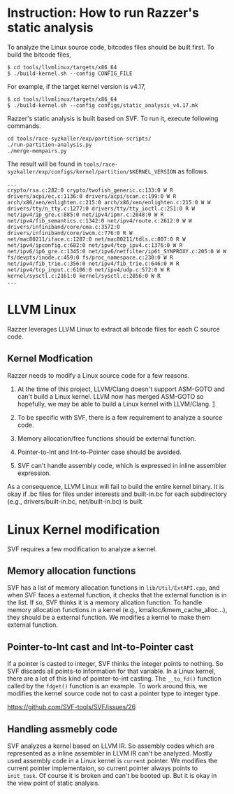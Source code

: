 # Instruction: How to run Razzer's static analysis

To analyze the Linux source code, bitcodes files should be built
first. To build the bitcode files,

```
$ cd tools/llvmlinux/targets/x86_64
$ ./build-kernel.sh --config CONFIG_FILE
```

For example, if the target kernel version is v4.17,

```
$ cd tools/llvmlinux/targets/x86_64
$ ./build-kernel.sh --config configs/static_analysis_v4.17.mk
```

Razzer's static analysis is built based on SVF. To run it, execute
following commands.

```
cd tools/race-syzkaller/exp/partition-scripts/
./run-partition-analysis.py
./merge-mempairs.py
```

The result will be found in
`tools/race-syzkaller/exp/configs/kernel/partition/$KERNEL_VERSION` as
follows.

```
...
crypto/rsa.c:282:0 crypto/twofish_generic.c:133:0 W R
drivers/acpi/ec.c:1136:0 drivers/acpi/scan.c:199:0 W R
arch/x86/xen/enlighten.c:215:0 arch/x86/xen/enlighten.c:215:0 W W
drivers/tty/n_tty.c:1277:0 drivers/tty/tty_ioctl.c:251:0 R W
net/ipv4/ip_gre.c:885:0 net/ipv4/ipmr.c:2048:0 W R
net/ipv4/fib_semantics.c:1342:0 net/ipv4/route.c:2612:0 W W
drivers/infiniband/core/cma.c:3572:0 drivers/infiniband/core/iwcm.c:776:0 R W
net/mac80211/iface.c:1287:0 net/mac80211/tdls.c:807:0 R W
net/ipv4/ipconfig.c:682:0 net/ipv4/tcp_ipv4.c:1376:0 W R
net/ipv6/ip6_gre.c:1345:0 net/ipv6/netfilter/ip6t_SYNPROXY.c:205:0 W W
fs/devpts/inode.c:459:0 fs/proc_namespace.c:230:0 W R
net/ipv4/fib_trie.c:356:0 net/ipv4/fib_trie.c:646:0 W R
net/ipv4/tcp_input.c:6106:0 net/ipv4/udp.c:572:0 W R
kernel/sysctl.c:2161:0 kernel/sysctl.c:2856:0 W R
...
```

# LLVM Linux

Razzer leverages LLVM Linux to extract all bitcode files for each C
source code.

## Kernel Modfication

Razzer needs to modify a Linux source code for a few reasons.

1. At the time of this project, LLVM/Clang doesn't support ASM-GOTO
and can't build a Linux kernel. LLVM now has merged ASM-GOTO so
hopefully, we may be able to build a Linux kernel with LLVM/Clang.
[1](https://www.phoronix.com/scan.php?page=news_item&px=LLVM-Asm-Goto-Merged)

2. To be specific with SVF, there is a few requirement to analyze a
   source code.
  1. Memory allocation/free functions should be external function.
  2. Pointer-to-Int and Int-to-Pointer case should be avoided.
  3. SVF can't handle assembly code, which is expressed in inline
     assembler expression.
   
As a consequence, LLVM Linux will fail to build the entire kernel
binary. It is okay if .bc files for files under interests and
built-in.bc for each subdirectory (e.g., drivers/built-in.bc,
net/built-in.bc) is built.


# Linux Kernel modification

SVF requires a few modification to analyze a kernel.

## Memory allocation functions

SVF has a list of memory allocation functions in
`lib/Util/ExtAPI.cpp`, and when SVF faces a external function, it
checks that the external function is in the list. If so, SVF thinks it
is a memory allcation function. To handle memory allocation functions
in a kernel (e.g., kmalloc/kmem_cache_alloc...), they should be a
external function. We modifies a kernel to make them external
function.

## Pointer-to-Int cast and Int-to-Pointer cast

If a pointer is casted to integer, SVF thinks the integer points to
nothing. So SVF discards all points-to information for that variable.
In a Linux kernel, there are a lot of this kind of pointer-to-int
casting. The `__to_fd()` function called by the `fdget()` function is
an example. To work around this, we modifies the kernel source code
not to cast a pointer type to integer type.

https://github.com/SVF-tools/SVF/issues/26

## Handling assmebly code

SVF analyzes a kernel based on LLVM IR. So assembly codes which are
represented as a inline assembler in LLVM IR can't be analyzed. Mostly
used assembly code in a Linux kernel is `current` pointer. We modifies
the current pointer implementaion, so current pointer always points to
`init_task`. Of course it is broken and can't be booted up. But it is
okay in the view point of static analysis.
